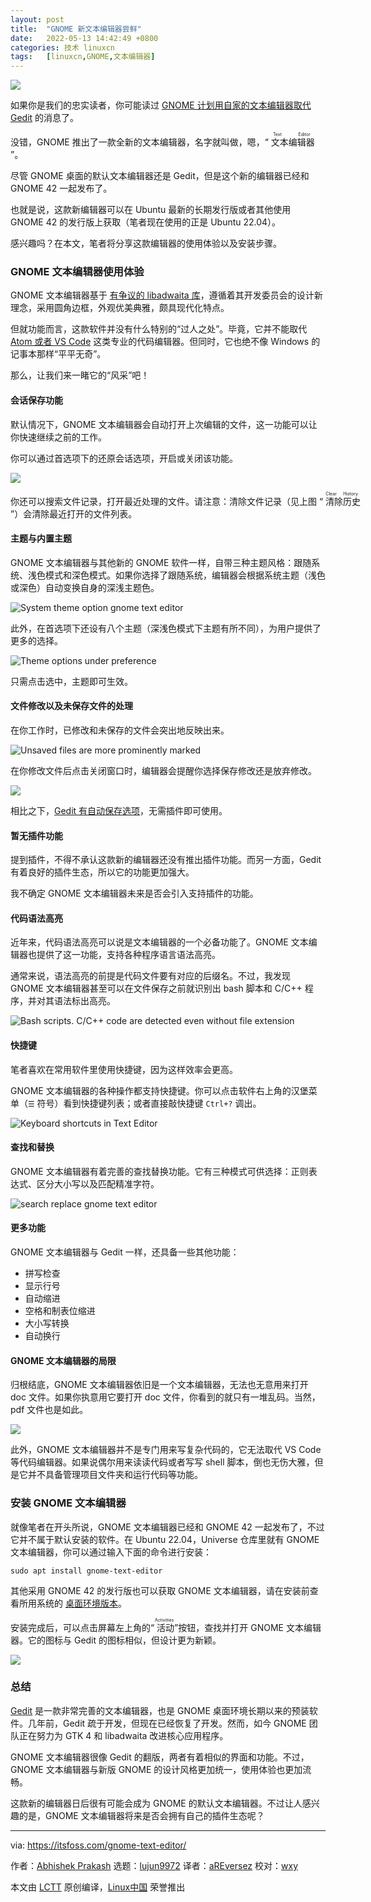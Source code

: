 ```yaml
---
layout: post
title:	"GNOME 新文本编辑器尝鲜"
date:	2022-05-13 14:42:49 +0800 
categories:	技术 linuxcn 
tags:	[linuxcn,GNOME,文本编辑器]
---
```



![](/Asserts/Images/album/202205/13/144247g8w8v9clwdcaagw1.png)


如果你是我们的忠实读者，你可能读过 [GNOME 计划用自家的文本编辑器取代 Gedit](/article-14060-1.html) 的消息了。


没错，GNOME 推出了一款全新的文本编辑器，名字就叫做，嗯，“<ruby> 文本编辑器 <rt>  Text Editor </rt></ruby>”。


尽管 GNOME 桌面的默认文本编辑器还是 Gedit，但是这个新的编辑器已经和 GNOME 42 一起发布了。


也就是说，这款新编辑器可以在 Ubuntu 最新的长期发行版或者其他使用 GNOME 42 的发行版上获取（笔者现在使用的正是 Ubuntu 22.04）。


感兴趣吗？在本文，笔者将分享这款编辑器的使用体验以及安装步骤。


### GNOME 文本编辑器使用体验


GNOME 文本编辑器基于 [有争议的 libadwaita 库](https://news.itsfoss.com/gnome-libadwaita-library/)，遵循着其开发委员会的设计新理念，采用圆角边框，外观优美典雅，颇具现代化特点。


但就功能而言，这款软件并没有什么特别的“过人之处”。毕竟，它并不能取代 [Atom 或者 VS Code](https://itsfoss.com/visual-studio-code-vs-atom/) 这类专业的代码编辑器。但同时，它也绝不像 Windows 的记事本那样“平平无奇”。


那么，让我们来一睹它的“风采”吧！


#### 会话保存功能


默认情况下，GNOME 文本编辑器会自动打开上次编辑的文件，这一功能可以让你快速继续之前的工作。


你可以通过首选项下的还原会话选项，开启或关闭该功能。


![](/Asserts/Images/album/202205/13/144249m75bu751olvavwpd.png)


你还可以搜索文件记录，打开最近处理的文件。请注意：清除文件记录（见上图 “<ruby> 清除历史 <rt>  Clear History </rt></ruby>”）会清除最近打开的文件列表。


#### 主题与内置主题


GNOME 文本编辑器与其他新的 GNOME 软件一样，自带三种主题风格：跟随系统、浅色模式和深色模式。如果你选择了跟随系统，编辑器会根据系统主题（浅色或深色）自动变换自身的深浅主题色。


![System theme option gnome text editor](/Asserts/Images/album/202205/13/144250pw2vu2zv3ll20593.png)


此外，在首选项下还设有八个主题（深浅色模式下主题有所不同），为用户提供了更多的选择。


![Theme options under preference](/Asserts/Images/album/202205/13/144250iodzbeofemv6bvcz.png)


只需点击选中，主题即可生效。


#### 文件修改以及未保存文件的处理


在你工作时，已修改和未保存的文件会突出地反映出来。


![Unsaved files are more prominently marked](/Asserts/Images/album/202205/13/144250ele7p9897t0zz97p.png)


在你修改文件后点击关闭窗口时，编辑器会提醒你选择保存修改还是放弃修改。


![](/Asserts/Images/album/202205/13/144251shthmdd5u117x0bu.png)


相比之下，[Gedit 有自动保存选项](https://itsfoss.com/how-to-enable-auto-save-feature-in-gedit/)，无需插件即可使用。


#### 暂无插件功能


提到插件，不得不承认这款新的编辑器还没有推出插件功能。而另一方面，Gedit 有着良好的插件生态，所以它的功能更加强大。


我不确定 GNOME 文本编辑器未来是否会引入支持插件的功能。


#### 代码语法高亮


近年来，代码语法高亮可以说是文本编辑器的一个必备功能了。GNOME 文本编辑器也提供了这一功能，支持各种程序语言语法高亮。


通常来说，语法高亮的前提是代码文件要有对应的后缀名。不过，我发现 GNOME 文本编辑器甚至可以在文件保存之前就识别出 bash 脚本和 C/C++ 程序，并对其语法标出高亮。


![Bash scripts. C/C++ code are detected even without file extension](/Asserts/Images/album/202205/13/144251pkcuzkvd7s7c84vj.png)


#### 快捷键


笔者喜欢在常用软件里使用快捷键，因为这样效率会更高。


GNOME 文本编辑器的各种操作都支持快捷键。你可以点击软件右上角的汉堡菜单（`☰` 符号）看到快捷键列表；或者直接敲快捷键 `Ctrl+?` 调出。


![Keyboard shortcuts in Text Editor](/Asserts/Images/album/202205/13/144251el2b72838j9o2eee.png)


#### 查找和替换


GNOME 文本编辑器有着完善的查找替换功能。它有三种模式可供选择：正则表达式、区分大小写以及匹配精准字符。


![search replace gnome text editor](/Asserts/Images/album/202205/13/144252a2f42rvkg20zbgg5.png)


#### 更多功能


GNOME 文本编辑器与 Gedit 一样，还具备一些其他功能：


* 拼写检查
* 显示行号
* 自动缩进
* 空格和制表位缩进
* 大小写转换
* 自动换行


#### GNOME 文本编辑器的局限


归根结底，GNOME 文本编辑器依旧是一个文本编辑器，无法也无意用来打开 doc 文件。如果你执意用它要打开 doc 文件，你看到的就只有一堆乱码。当然，pdf 文件也是如此。


![](/Asserts/Images/album/202205/13/144252ver1h5mpzhku1wr1.png)


此外，GNOME 文本编辑器并不是专门用来写复杂代码的，它无法取代 VS Code 等代码编辑器。如果说偶尔用来读读代码或者写写 shell 脚本，倒也无伤大雅，但是它并不具备管理项目文件夹和运行代码等功能。


### 安装 GNOME 文本编辑器


就像笔者在开头所说，GNOME 文本编辑器已经和 GNOME 42 一起发布了，不过它并不属于默认安装的软件。在 Ubuntu 22.04，Universe 仓库里就有 GNOME 文本编辑器，你可以通过输入下面的命令进行安装：



```
sudo apt install gnome-text-editor

```

其他采用 GNOME 42 的发行版也可以获取 GNOME 文本编辑器，请在安装前查看所用系统的 [桌面环境版本](https://itsfoss.com/find-desktop-environment/)。


安装完成后，可以点击屏幕左上角的“<ruby> 活动 <rt>  Activities </rt></ruby>”按钮，查找并打开 GNOME 文本编辑器。它的图标与 Gedit 的图标相似，但设计更为新颖。


![](/Asserts/Images/album/202205/13/144252vt7hwbvebtib4vbv.png)


### 总结


[Gedit](https://wiki.gnome.org/Apps/Gedit) 是一款非常完善的文本编辑器，也是 GNOME 桌面环境长期以来的预装软件。几年前，Gedit 疏于开发，但现在已经恢复了开发。然而，如今 GNOME 团队正在努力为 GTK 4 和 libadwaita 改进核心应用程序。


GNOME 文本编辑器很像 Gedit 的翻版，两者有着相似的界面和功能。不过，GNOME 文本编辑器与新版 GNOME 的设计风格更加统一，使用体验也更加流畅。


这款新的编辑器日后很有可能会成为 GNOME 的默认文本编辑器。不过让人感兴趣的是，GNOME 文本编辑器将来是否会拥有自己的插件生态呢？




---


via: <https://itsfoss.com/gnome-text-editor/>


作者：[Abhishek Prakash](https://itsfoss.com/author/abhishek/) 选题：[lujun9972](https://github.com/lujun9972) 译者：[aREversez](https://github.com/aREversez) 校对：[wxy](https://github.com/wxy)


本文由 [LCTT](https://github.com/LCTT/TranslateProject) 原创编译，[Linux中国](https://linux.cn/) 荣誉推出
